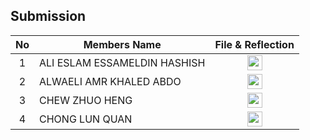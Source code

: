 ## Submission
| No | Members Name |  File & Reflection |
| :-----: |  ------ | :-----: | 
| 1 | ALI ESLAM ESSAMELDIN HASHISH |  <a href="https://github.com/miqbaltariq/SECP1513/tree/main/SECP1513-04/techmaniacs/ALI ESLAM ESSAMELDIN HASHISH" ><img src="https://github.com/drshahizan/software-engineering/blob/main/project/project/sec01/curiousity/img/document1.png?raw=true" width="24px" height="24px" ></a> | 
| 2 | ALWAELI AMR KHALED ABDO | <a href="https://github.com/miqbaltariq/SECP1513/tree/main/SECP1513-04/techmaniacs/ALWAELI AMR KHALED ABDO" ><img src="https://github.com/drshahizan/software-engineering/blob/main/project/project/sec01/curiousity/img/document1.png?raw=true" width="24px" height="24px" ></a> | 
| 3 | CHEW ZHUO HENG | <a href="https://github.com/miqbaltariq/SECP1513/tree/main/SECP1513-04/techmaniacs/CHEW ZHUO HENG" ><img src="https://github.com/drshahizan/software-engineering/blob/main/project/project/sec01/curiousity/img/document1.png?raw=true" width="24px" height="24px" ></a> | 
| 4 | CHONG LUN QUAN | <a href="https://github.com/miqbaltariq/SECP1513/tree/main/SECP1513-04/techmaniacs/CHONG LUN QUAN" ><img src="https://github.com/drshahizan/software-engineering/blob/main/project/project/sec01/curiousity/img/document1.png?raw=true" width="24px" height="24px" ></a> | 
